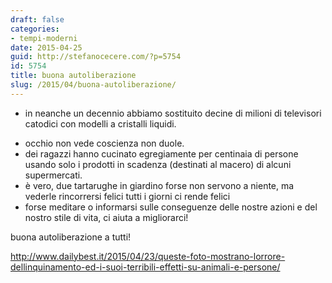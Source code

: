```yaml
---
draft: false
categories:
- tempi-moderni
date: 2015-04-25
guid: http://stefanocecere.com/?p=5754
id: 5754
title: buona autoliberazione
slug: /2015/04/buona-autoliberazione/
---
```


* in neanche un decennio abbiamo sostituito decine di milioni di televisori catodici con modelli a cristalli liquidi.
- occhio non vede coscienza non duole.
- dei ragazzi hanno cucinato egregiamente per centinaia di persone usando solo i prodotti in scadenza (destinati al macero) di alcuni supermercati.
- è vero, due tartarughe in giardino forse non servono a niente, ma vederle rincorrersi felici tutti i giorni ci rende felici
- forse meditare o informarsi sulle conseguenze delle nostre azioni e del nostro stile di vita, ci aiuta a migliorarci!

buona autoliberazione a tutti!

<a href="http://www.dailybest.it/2015/04/23/queste-foto-mostrano-lorrore-dellinquinamento-ed-i-suoi-terribili-effetti-su-animali-e-persone/" target="_blank">http://www.dailybest.it/2015/04/23/queste-foto-mostrano-lorrore-dellinquinamento-ed-i-suoi-terribili-effetti-su-animali-e-persone/</a>